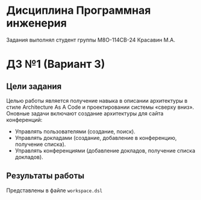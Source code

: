 # Дисциплина Программная инженерия
Задания выполнял студент группы М8О-114СВ-24 Красавин М.А.
# ДЗ №1 (Вариант 3)
## Цели задания
Целью работы является получение навыка в описании архитектуры в стиле Architecture As A Code и проектировании системы «сверху вниз». Оновные задачи включают создание архитектуры для сайта конференций:
* Управлять пользователями (создание, поиск).
* Управлять докладами (создание, добавление в конференцию, получение списка).
* Управлять конференциями (добавление докладов, получение списка докладов).
## Результаты работы
Представлены в файле `workspace.dsl`
